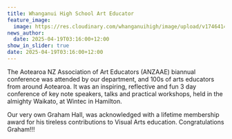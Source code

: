 ```yaml
---
title: Whanganui High School Art Educator
feature_image:
  image: https://res.cloudinary.com/whanganuihigh/image/upload/v1746414965/graham_hall_pi9aan.jpg
news_author:
  date: 2025-04-19T03:16:00+12:00
show_in_slider: true
date: 2025-04-19T03:16:00+12:00
---
```

The Aotearoa NZ Association of Art Educators (ANZAAE) biannual conference was attended by our department, and 100s of arts educators from around Aotearoa. It was an inspiring, reflective and fun 3 day conference of key note speakers, talks and practical workshops, held in the almighty Waikato, at Wintec in Hamilton. 

Our very own Graham Hall, was acknowledged with a lifetime membership award for his tireless contributions to Visual Arts education. Congratulations Graham!!!
